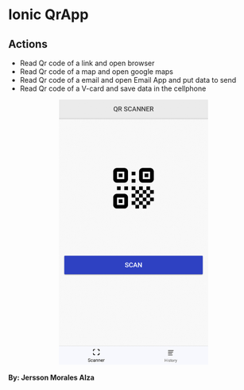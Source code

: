 # Ionic QrApp
## Actions
* Read Qr code of a link and open browser
* Read Qr code of a map and open google maps
* Read Qr code of a email and open Email App and put data to send
* Read Qr code of a V-card and save data in the cellphone


<p align="center"><img src="https://github.com/jerlockk/qrApp/blob/master/src/assets/imgs/QrApp.gif?raw=true" alt="app" width="300px"/></p>

**By: Jersson Morales Alza**
